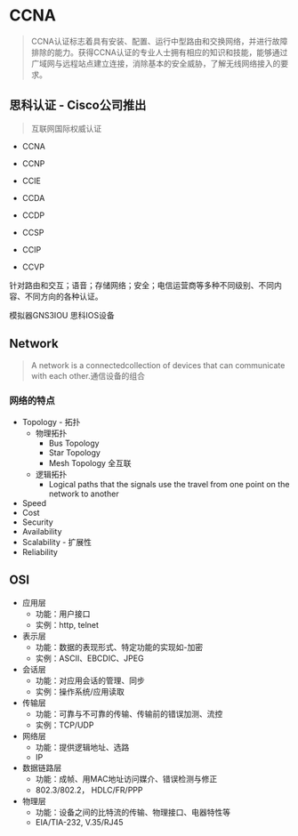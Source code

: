 # CCNA

> CCNA认证标志着具有安装、配置、运行中型路由和交换网络，并进行故障排除的能力。获得CCNA认证的专业人士拥有相应的知识和技能，能够通过广域网与远程站点建立连接，消除基本的安全威胁，了解无线网络接入的要求。

## 思科认证 - Cisco公司推出

> 互联网国际权威认证

- CCNA
- CCNP
- CCIE

- CCDA
- CCDP
- CCSP
- CCIP
- CCVP

针对路由和交互；语音；存储网络；安全；电信运营商等多种不同级别、不同内容、不同方向的各种认证。

模拟器GNS3IOU 思科IOS设备

## Network

> A network is a connectedcollection of devices that can communicate with each other.通信设备的组合

### 网络的特点

- Topology - 拓扑
  - 物理拓扑
    - Bus Topology
    - Star Topology
    - Mesh Topology 全互联
  - 逻辑拓扑
    - Logical paths that the signals use the travel from one point on the network to another
- Speed
- Cost
- Security
- Availability
- Scalability - 扩展性
- Reliability

## OSI

- 应用层
  - 功能：用户接口
  - 实例：http, telnet
- 表示层
  - 功能：数据的表现形式、特定功能的实现如-加密
  - 实例：ASCII、EBCDIC、JPEG
- 会话层
  - 功能：对应用会话的管理、同步
  - 实例：操作系统/应用读取
- 传输层
  - 功能：可靠与不可靠的传输、传输前的错误加测、流控
  - 实例：TCP/UDP
- 网络层
  - 功能：提供逻辑地址、选路
  - IP
- 数据链路层
  - 功能：成帧、用MAC地址访问媒介、错误检测与修正
  - 802.3/802.2， HDLC/FR/PPP
- 物理层
  - 功能：设备之间的比特流的传输、物理接口、电器特性等
  - EIA/TIA-232, V.35/RJ45

